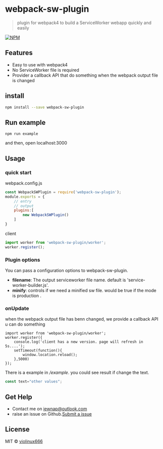 # webpack-sw-plugin

> plugin for webpack4 to build a ServiceWorker webapp quickly and easily

[![NPM](https://img.shields.io/npm/v/webpack-sw-plugin.svg)](https://www.npmjs.com/package/webpack-sw-plugin) 

## Features

- Easy to use with webpack4
- No ServiceWorker file is required
- Provider a callback API that do something when the webpack output file is changed

## install

```bash
npm install --save webpack-sw-plugin
```

## Run example

```
npm run example
```

and then, open localhost:3000


## Usage

### quick start

webpack.config.js

```jsx
const WebpackSWPlugin = require('webpack-sw-plugin');
module.exports = {
    // entry
    // output
    plugins:[
        new WebpackSWPlugin()
    ]
}
```

client

```jsx
import worker from 'webpack-sw-plugin/worker';
worker.register();
```

### Plugin options

You can pass a configuration options to webpack-sw-plugin.

- **filename**: The output serviceworker file name. default is 'service-worker-builder.js'.
- **minify**: controls if we need a minified sw file. would be true if the mode is production .

### onUpdate

when the webpack output file has benn changed, we provide a callback API u can do something

```
import worker from 'webpack-sw-plugin/worker';
worker.register({
    console.log('client has a new version. page will refresh in 5s....');
    setTimeout(function(){
        window.location.reload();
    },5000)
});
```

There is a example in */example*. you could see result if change the text.

```jsx
const text="other values";
```

## Get Help

- Contact me on iewnap@outlook.com
- raise an issue on Github.[Submit a issue](https://github.com/violinux666/webpack-sw-plugin/issues/new)

## License

MIT © [violinux666](https://github.com/violinux666)